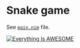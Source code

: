 # Snake game

See [`main.nim`](https://github.com/Ethosa/nodesnim/blob/master/examples/snake/main.nim) file.

[![Everything Is AWESOME](https://yt-embed.herokuapp.com/embed?v=TzXzRGgLsW0)](https://www.youtube.com/watch?v=TzXzRGgLsW0)
